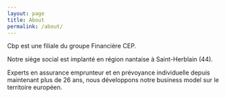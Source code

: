 ```yaml
---
layout: page
title: About
permalink: /about/
---
```


Cbp est une filiale du groupe Financière CEP. 

Notre siège social est implanté en région nantaise à Saint-Herblain (44). 
  
Experts en assurance emprunteur et en prévoyance individuelle depuis maintenant plus de 26 ans, nous développons notre business model sur le territoire européen.
